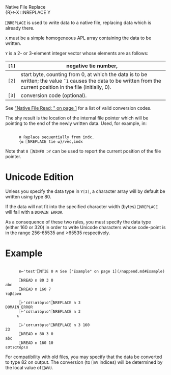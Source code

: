 <div class="heading">
  <div class="name">Native File Replace</div>
  <div class="command">{R}←X ⎕NREPLACE Y</div>
</div>

`⎕NREPLACE` is used to write data to a native file, replacing data which is already there.

`X` must be a simple homogeneous APL array containing the data to be written.

`Y` is a 2- or 3-element integer vector whose elements are as follows:

| `[1]` | negative tie number, |
| --- | --- |
| `[2]` | start byte, counting from 0, at which the data is to be written; the value `¯1` causes the data to be written from the current position in the file (initially, 0). |
| `[3]` | conversion code (optional). |

See ["Native File Read: " on page 1](/nread.md#NativeFileRead) for a list of valid conversion codes.

The shy result is the location of the internal file pointer which will be pointing to the end of the newly written data. Used, for example, in:
```apl

      ⍝ Replace sequentially from indx.
      {⍺ ⎕NREPLACE tie ⍵}/vec,indx 
```

Note that `8 ⎕NINFO ⊃Y`  can be used to report the current position of the file pointer.

# Unicode Edition

Unless you specify the data type in `Y[3]`, a character array will by default be written using type 80.

If the data will not fit into the specified character width (bytes) `⎕NREPLACE` will fail with a `DOMAIN ERROR`.

As a consequence of these two rules, you must specify the data type (either 160 or 320) in order to write Unicode characters whose code-point is in the range 256-65535 and >65535 respectively.

# Example
```apl

      n←'test'⎕NTIE 0 ⍝ See ["Example" on page 1](/nappend.md#Example)

      ⎕NREAD n 80 3 0
abc
      ⎕NREAD n 160 7
ταβέρνα

      ⎕←'εστιατόριο'⎕NREPLACE n 3
DOMAIN ERROR
      ⎕←'εστιατόριο'⎕NREPLACE n 3
     ∧

      ⎕←'εστιατόριο'⎕NREPLACE n 3 160
23
      ⎕NREAD n 80 3 0
abc
      ⎕NREAD n 160 10
εστιατόριο
```

For compatibility with old files, you may specify that the data be converted to type 82 on output. The conversion (to `⎕AV` indices) will be determined by the local value of `⎕AVU`.
